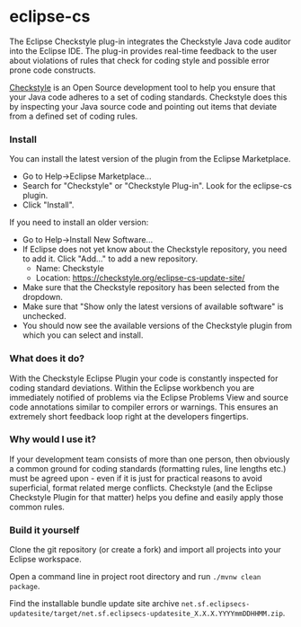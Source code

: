 # eclipse-cs
The Eclipse Checkstyle plug-in integrates the Checkstyle Java code auditor into the Eclipse IDE.
The plug-in provides real-time feedback to the user about violations of rules that
check for coding style and possible error prone code constructs.

[Checkstyle](https://github.com/checkstyle/checkstyle) is an Open Source development tool to help you ensure that your Java code adheres to a set of coding standards. Checkstyle does this by inspecting your Java source code and pointing out items that deviate from a defined set of coding rules.

### Install
You can install the latest version of the plugin from the Eclipse Marketplace.
- Go to Help->Eclipse Marketplace...
- Search for "Checkstyle" or "Checkstyle Plug-in". Look for the eclipse-cs plugin.
- Click "Install".

If you need to install an older version:
- Go to Help->Install New Software...
- If Eclipse does not yet know about the Checkstyle repository, you need to add it. Click "Add..." to add a new repository.
  - Name: Checkstyle
  - Location: https://checkstyle.org/eclipse-cs-update-site/
- Make sure that the Checkstyle repository has been selected from the dropdown.
- Make sure that "Show only the latest versions of available software" is unchecked.
- You should now see the available versions of the Checkstyle plugin from which you can select and install.

### What does it do?
With the Checkstyle Eclipse Plugin your code is constantly inspected for coding standard deviations. Within the Eclipse workbench you are immediately notified of problems via the Eclipse Problems View and source code annotations similar to compiler errors or warnings.
This ensures an extremely short feedback loop right at the developers fingertips.

### Why would I use it?
If your development team consists of more than one person, then obviously a common ground for coding standards (formatting rules, line lengths etc.) must be agreed upon - even if it is just for practical reasons to avoid superficial, format related merge conflicts.
Checkstyle (and the Eclipse Checkstyle Plugin for that matter) helps you define and easily apply those common rules.

### Build it yourself
Clone the git repository (or create a fork) and import all projects into your Eclipse workspace.

Open a command line in project root directory and run `./mvnw clean package`.

Find the installable bundle update site archive `net.sf.eclipsecs-updatesite/target/net.sf.eclipsecs-updatesite_X.X.X.YYYYmmDDHHMM.zip`.
